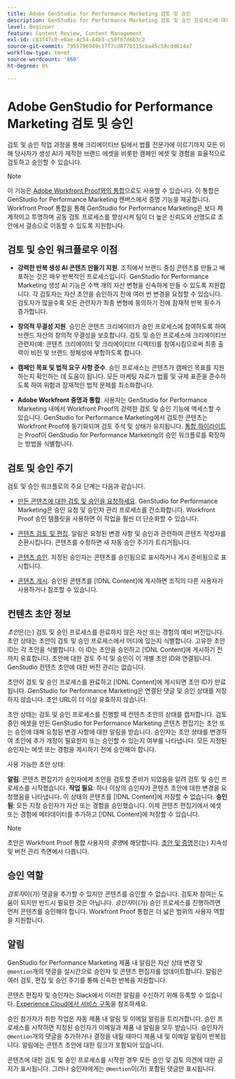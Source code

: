 ```yaml
---
title: Adobe GenStudio for Performance Marketing 검토 및 승인
description: GenStudio for Performance Marketing 검토 및 승인 프로세스에 대해 알아봅니다.
level: Beginner
feature: Content Review, Content Management
exl-id: c83f47c0-e8ae-4c54-84b3-c50f67d6b3c2
source-git-commit: 7955796949c17f7cd877b115cba45c58cdd614a7
workflow-type: tm+mt
source-wordcount: '860'
ht-degree: 0%

---
```


# Adobe GenStudio for Performance Marketing 검토 및 승인

검토 및 승인 작업 과정을 통해 크리에이티브 팀에서 법률 전문가에 이르기까지 모든 이해 당사자가 생성 AI가 제작한 브랜드 에셋을 비롯한 캠페인 에셋 및 경험을 효율적으로 검토하고 승인할 수 있습니다.

>[!NOTE]
>
> 이 기능은 [Adobe Workfront Proof와의 통합](/help/user-guide/approvals/proof-integration.md)으로도 사용할 수 있습니다. 이 통합은 GenStudio for Performance Marketing 캔버스에서 증명 기능을 제공합니다. Workfront Proof 통합을 통해 GenStudio for Performance Marketing은 보다 체계적이고 투명하며 공동 검토 프로세스를 향상시켜 팀이 더 높은 신뢰도와 선명도로 초안에서 결승으로 이동할 수 있도록 지원합니다.

## 검토 및 승인 워크플로우 이점

* **강력한 반복 생성 AI 콘텐츠 만들기 지원**. 조직에서 브랜드 중심 콘텐츠를 만들고 배포하는 것은 매우 반복적인 프로세스입니다. GenStudio for Performance Marketing 생성 AI 기능은 수백 개의 자산 변형을 신속하게 만들 수 있도록 지원합니다. 각 검토자는 자산 초안을 승인하기 전에 여러 번 변경을 요청할 수 있습니다. 검토자가 많을수록 모든 관련자가 최종 변형에 동의하기 전에 잠재적 반복 횟수가 증가합니다.

* **창의적 무결성 지원**. 승인은 콘텐츠 크리에이터가 승인 프로세스에 참여하도록 하여 브랜드 자산의 창의적 무결성을 보호합니다. 검토 및 승인 프로세스에 크리에이티브 관련자(예: 콘텐츠 크리에이터 및 크리에이티브 디렉터)를 참여시킴으로써 최종 출력이 비전 및 브랜드 정체성에 부합하도록 합니다.

* **캠페인 목표 및 법적 요구 사항 준수**. 승인 프로세스는 콘텐츠가 캠페인 목표를 지원하는지 확인하는 데 도움이 됩니다. 모든 마케팅 자료가 법률 및 규제 표준을 준수하도록 하여 위험과 잠재적인 법적 문제를 최소화합니다.

* **Adobe Workfront 증명과 통합**. 사용자는 GenStudio for Performance Marketing 내에서 Workfront Proof의 강력한 검토 및 승인 기능에 액세스할 수 있습니다. GenStudio for Performance Marketing에서 검토한 콘텐츠는 Workfront Proof에 동기화되며 검토 주석 및 상태가 유지됩니다. [통합 하이라이트](/help/user-guide/approvals/proof-integration.md)는 Proof이 GenStudio for Performance Marketing의 승인 워크플로를 확장하는 방법을 식별합니다.

## 검토 및 승인 주기

검토 및 승인 워크플로의 주요 단계는 다음과 같습니다.

* [만든 콘텐츠에 대한 검토 및 승인을 요청하세요](/help/user-guide/approvals/request-review.md). GenStudio for Performance Marketing은 승인 요청 및 승인자 관리 프로세스를 간소화합니다. Workfront Proof 승인 템플릿을 사용하면 이 작업을 훨씬 더 단순화할 수 있습니다.

* [콘텐츠 검토 및 편집](/help/user-guide/approvals/review-and-edit.md). 알림은 요청된 변경 사항 및 승인과 관련하여 콘텐츠 작성자를 순환시킵니다. 콘텐츠를 수정하면 새 자동 승인 주기가 트리거됩니다.

* [콘텐츠 승인](/help/user-guide/approvals/approve-content.md). 지정된 승인자는 콘텐츠를 승인됨으로 표시하거나 게시 준비됨으로 표시합니다.

* [콘텐츠 게시](/help/user-guide/approvals/publish-content.md). 승인된 콘텐츠를 [!DNL Content]에 게시하면 조직의 다른 사용자가 사용하거나 참조할 수 있습니다.

## 컨텐츠 초안 정보

_초안_&#x200B;은(는) 검토 및 승인 프로세스를 완료하지 않은 자산 또는 경험의 예비 버전입니다. 초안 상태는 초안이 검토 및 승인 프로세스에서 어디에 있는지 식별합니다. 고유한 초안 ID는 각 초안을 식별합니다. 이 ID는 초안을 승인하고 [!DNL Content]에 게시하기 전까지 유효합니다. 초안에 대한 검토 주석 및 승인이 이 개별 초안 ID와 연결됩니다. GenStudio 컨텐츠 초안에 대한 버전 관리는 없습니다.

초안이 검토 및 승인 프로세스를 완료하고 [!DNL Content]에 게시되면 초안 ID가 만료됩니다. GenStudio for Performance Marketing은 연결된 댓글 및 승인 상태를 저장하지 않습니다. 초안 URL이 더 이상 유효하지 않습니다.

초안 상태는 검토 및 승인 프로세스를 진행할 때 컨텐츠 초안의 상태를 캡처합니다. 검토 중인 에셋을 만든 GenStudio for Performance Marketing 콘텐츠 편집기는 초안 또는 승인에 대해 요청된 변경 사항에 대한 알림을 받습니다. 승인자는 초안 상태를 변경하여 초안에 추가 개정이 필요한지 또는 승인할 수 있는지 여부를 나타냅니다. 모든 지정된 승인자는 에셋 또는 경험을 게시하기 전에 승인해야 합니다.

사용 가능한 초안 상태:

**알림**: 콘텐츠 편집기가 승인자에게 초안을 검토할 준비가 되었음을 알려 검토 및 승인 프로세스를 시작했습니다.
**작업 필요**: 하나 이상의 승인자가 콘텐츠 초안에 대한 변경을 요청했음을 나타냅니다. 이 상태의 콘텐츠를 [!DNL Content]에 저장할 수 없습니다.
**승인됨**: 모든 지정 승인자가 자산 또는 경험을 승인했습니다. 이제 콘텐츠 편집기에서 에셋 또는 경험에 메타데이터를 추가하고 [!DNL Content]에 저장할 수 있습니다.

>[!NOTE]
>
> 초안은 Workfront Proof 통합 사용자의 _증명_&#x200B;에 해당합니다. [초안 및 증명](/help/user-guide/approvals/proof-integration.md#drafts-and-proofs)은(는) 지속성 및 버전 관리 측면에서 다릅니다.

## 승인 역할

_검토자_&#x200B;이(가) 댓글을 추가할 수 있지만 콘텐츠를 승인할 수 없습니다. 검토자 참여는 도움이 되지만 반드시 필요한 것은 아닙니다. _승인자_&#x200B;이(가) 승인 프로세스를 진행하려면 먼저 콘텐츠를 승인해야 합니다. Workfront Proof 통합은 더 넓은 범위의 사용자 역할을 지원합니다.

## 알림

GenStudio for Performance Marketing 제품 내 알림은 자산 상태 변경 및 `@mention`개의 댓글을 실시간으로 승인자 및 콘텐츠 편집자를 업데이트합니다. 알림은 여러 검토, 편집 및 승인 주기를 통해 신속한 반복을 지원합니다.

콘텐츠 편집자 및 승인자는 Slack에서 이러한 알림을 수신하기 위해 등록할 수 있습니다. [Experience Cloud에서 서비스 구독](https://experienceleague.adobe.com/en/docs/core-services/interface/services/customer-attributes/subscription)을 참조하세요.

승인 참가자가 취한 작업은 자동 제품 내 알림 및 이메일 알림을 트리거합니다. 승인 프로세스를 시작하면 지정된 승인자가 이메일과 제품 내 알림을 모두 받습니다. 승인자가 `@mention`개의 댓글을 추가하거나 결정을 내릴 때마다 제품 내 및 이메일 알림이 반복됩니다. 알림에는 콘텐츠 초안에 대한 링크가 포함되어 있습니다.

콘텐츠에 대한 검토 및 승인 프로세스를 시작한 경우 모든 승인 및 검토 의견에 대한 공지가 표시됩니다. 그러나 승인자에게는 `@mention`이(가) 포함된 댓글만 표시됩니다.
